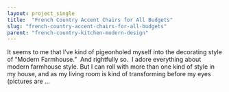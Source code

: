 ```yaml
---
layout: project_single
title:  "French Country Accent Chairs for All Budgets"
slug: "french-country-accent-chairs-for-all-budgets"
parent: "french-country-kitchen-modern-design"
---
```

It seems to me that I’ve kind of pigeonholed myself into the decorating style of “Modern Farmhouse.”  And rightfully so.  I adore everything about modern farmhouse style. But I can roll with more than one kind of style in my house, and as my living room is kind of transforming before my eyes (pictures are …